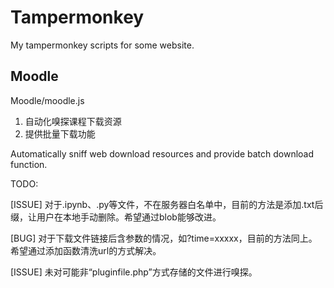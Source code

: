 # Tampermonkey
My tampermonkey scripts for some website.

## Moodle

Moodle/moodle.js

1. 自动化嗅探课程下载资源
2. 提供批量下载功能

Automatically sniff web download resources and provide batch download function.

TODO: 

\[ISSUE\] 对于.ipynb、.py等文件，不在服务器白名单中，目前的方法是添加.txt后缀，让用户在本地手动删除。希望通过blob能够改进。

\[BUG\] 对于下载文件链接后含参数的情况，如?time=xxxxx，目前的方法同上。希望通过添加函数清洗url的方式解决。

\[ISSUE\] 未对可能非“pluginfile.php”方式存储的文件进行嗅探。
